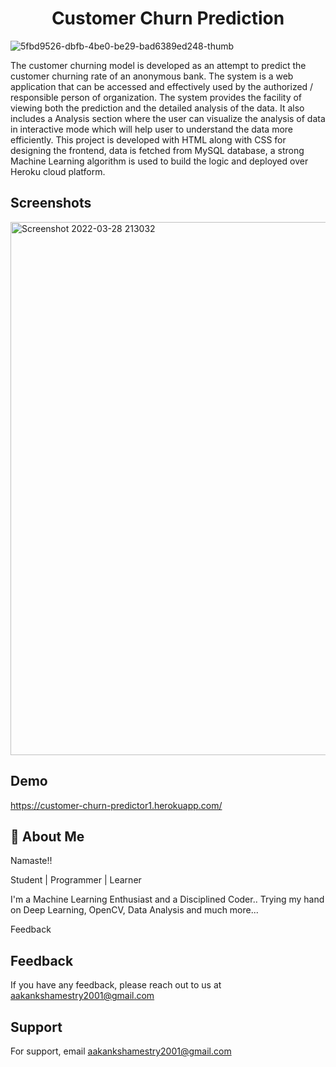<h1 align="center">Customer Churn Prediction </h1>

 ![5fbd9526-dbfb-4be0-be29-bad6389ed248-thumb](https://user-images.githubusercontent.com/69616742/160441338-56b1677d-d277-438b-8ada-ff51ed7733ff.jpg)

The customer churning model is developed as an attempt to predict the customer churning rate of an anonymous bank. The system is a web application that can be accessed and effectively used by the authorized / responsible person of organization. The system provides the facility of viewing both the prediction and the detailed analysis of the data. It also includes a Analysis section where the user can visualize the analysis of data in interactive mode which will help user to understand the data more efficiently. This project is developed with HTML along with CSS for designing the frontend, data is fetched from MySQL database, a strong Machine Learning algorithm is used to build the logic and deployed over Heroku cloud platform.


## Screenshots
<img width="853" alt="Screenshot 2022-03-28 213032" src="https://user-images.githubusercontent.com/69616742/160440653-afba20c4-52a6-4c73-8be5-166d6ed6f416.png">


## Demo

https://customer-churn-predictor1.herokuapp.com/


## 🚀 About Me
Namaste!!

Student | Programmer | Learner

I'm a Machine Learning Enthusiast and a Disciplined Coder.. Trying my hand on Deep Learning, OpenCV, Data Analysis and much more...

Feedback


## Feedback

If you have any feedback, please reach out to us at aakankshamestry2001@gmail.com


## Support

For support, email aakankshamestry2001@gmail.com

